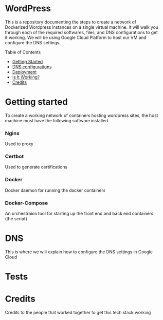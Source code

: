 # WordPress
This is a repository documenting the steps to create a network of Dockerized Wordpress instances on a single virtual machine.
It will walk you through each of the required softwares, files, and DNS configurations to get it working.
We will be using Google Cloud Platform to host our VM and configure the DNS settings. 

Table of Contents
* [Getting Started](#Getting-Started)
* [DNS configurations](#DNS)
* [Deployment](#Deployment)
* [Is It Working?](#Tests)
* [Credits](#Credits)

# Getting started
To create a working network of containers hosting wordpress sites, the host machine must have the following software installed.

### Nginx
Used to proxy

### Certbot
Used to generate certifications

### Docker
Docker daemon for running the docker containers

### Docker-Compose
An orchestraion tool for starting up the front end and back end containers (the script)

# DNS
This is where we will explain how to configure the DNS settings in Google Cloud



# Tests



# Credits
Credits to the people that worked together to get this tech stack working
